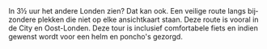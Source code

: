 <div lang="nl">
In 3½ uur het andere Londen zien? Dat kan ook. 
Een veilige route langs bijzondere plekken die niet op elke ansichtkaart staan. 
Deze route is vooral in de City en Oost-Londen. Deze tour is inclusief comfortabele fiets 
en indien gewenst wordt voor een helm en poncho's gezorgd.
</div>
